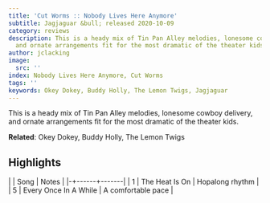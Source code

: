 ```yaml
---
title: 'Cut Worms :: Nobody Lives Here Anymore'
subtitle: Jagjaguar &bull; released 2020-10-09
category: reviews
description: This is a heady mix of Tin Pan Alley melodies, lonesome cowboy delivery,
  and ornate arrangements fit for the most dramatic of the theater kids.
author: jclacking
image:
  src: ''
index: Nobody Lives Here Anymore, Cut Worms
tags: ''
keywords: Okey Dokey, Buddy Holly, The Lemon Twigs, Jagjaguar
---
```

This is a heady mix of Tin Pan Alley melodies, lonesome cowboy delivery, and ornate arrangements fit for the most dramatic of the theater kids.<!--more-->

**Related**: Okey Dokey, Buddy Holly, The Lemon Twigs

## Highlights

| | Song | Notes |
|-+------+-------|
| 1 | The Heat Is On | Hopalong rhythm |
| 5 | Every Once In A While | A comfortable pace |


